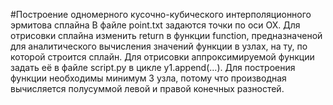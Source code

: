 #Построение одномерного кусочно-кубического интерполяционного эрмитова сплайна 
В файле point.txt задаются точки по оси ОХ.
Для отрисовки сплайна изменить return в функции function, предназначеной для аналитического вычисления значений функции в узлах, на ту, по которой строится сплайн.
Для отрисовки аппроксимируемой функции задать её в файле script.py в цикле y1.append(...).
Для построения функции необходимы минимум 3 узла, потому что производная вычисляется полусуммой левой и правой конечных разностей. 